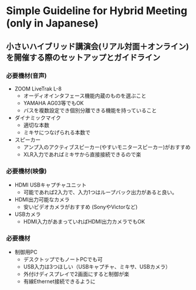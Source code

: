 # Simple Guideline for Hybrid Meeting (only in Japanese)

## 小さいハイブリッド講演会(リアル対面＋オンライン)を開催する際のセットアップとガイドライン

### 必要機材(音声)
- ZOOM LiveTrak L-8
   - オーディオインタフェース機能内蔵のものを選ぶこと
   - YAMAHA AG03等でもOK
   - バスを複数設定でき個別分離できる機能を持っていること
- ダイナミックマイク
   - 適切な本数
   - ミキサにつなげられる本数で
- スピーカー
   - アンプ入のアクティブスピーカー(やすいモニタースピーカー)がおすすめ
   - XLR入力であればミキサから直接接続できるので楽
### 必要機材(映像)
- HDMI USBキャプチャユニット
   - 可能であれば2入力で、入力1つはループバック出力があると良い。
- HDMI出力可能なカメラ
   - 安いビデオカメラがおすすめ (SonyやVictorなど)
- USBカメラ
   - HDMI入力があまっていればHDMI出力カメラでもOK

### 必要機材
- 制御用PC
   - デスクトップでもノートPCでも可
   - USB入力は3つほしい（USBキャプチャ、ミキサ、USBカメラ）
   - 外付けディスプレイで2画面にすると制御が楽
   - 有線Ethernet接続できるように